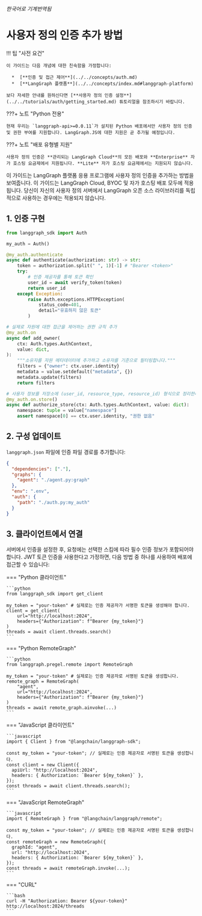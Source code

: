 _한국어로 기계번역됨_

# 사용자 정의 인증 추가 방법

!!! 팁 "사전 요건"

    이 가이드는 다음 개념에 대한 친숙함을 가정합니다:

      *  [**인증 및 접근 제어**](../../concepts/auth.md)
      *  [**LangGraph 플랫폼**](../../concepts/index.md#langgraph-platform)
    
    보다 자세한 안내를 원하신다면 [**사용자 정의 인증 설정**](../../tutorials/auth/getting_started.md) 튜토리얼을 참조하시기 바랍니다.

???+ 노트 "Python 전용"
  
    현재 우리는 `langgraph-api>=0.0.11`가 설치된 Python 배포에서만 사용자 정의 인증 및 권한 부여를 지원합니다. LangGraph.JS에 대한 지원은 곧 추가될 예정입니다.

???+ 노트 "배포 유형별 지원"

    사용자 정의 인증은 **관리되는 LangGraph Cloud**의 모든 배포와 **Enterprise** 자가 호스팅 요금제에서 지원됩니다. **Lite** 자가 호스팅 요금제에서는 지원되지 않습니다.

이 가이드는 LangGraph 플랫폼 응용 프로그램에 사용자 정의 인증을 추가하는 방법을 보여줍니다. 이 가이드는 LangGraph Cloud, BYOC 및 자가 호스팅 배포 모두에 적용됩니다. 당신이 자신의 사용자 정의 서버에서 LangGraph 오픈 소스 라이브러리를 독립적으로 사용하는 경우에는 적용되지 않습니다.

## 1. 인증 구현

```python
from langgraph_sdk import Auth

my_auth = Auth()

@my_auth.authenticate
async def authenticate(authorization: str) -> str:
    token = authorization.split(" ", 1)[-1] # "Bearer <token>"
    try:
        # 인증 제공자를 통해 토큰 확인
        user_id = await verify_token(token)
        return user_id
    except Exception:
        raise Auth.exceptions.HTTPException(
            status_code=401,
            detail="유효하지 않은 토큰"
        )

# 실제로 자원에 대한 접근을 제어하는 권한 규칙 추가
@my_auth.on
async def add_owner(
    ctx: Auth.types.AuthContext,
    value: dict,
):
    """소유자를 자원 메타데이터에 추가하고 소유자를 기준으로 필터링합니다."""
    filters = {"owner": ctx.user.identity}
    metadata = value.setdefault("metadata", {})
    metadata.update(filters)
    return filters

# 사용자 정보를 저장소에 (user_id, resource_type, resource_id) 형식으로 정리한다고 가정합니다.
@my_auth.on.store()
async def authorize_store(ctx: Auth.types.AuthContext, value: dict):
    namespace: tuple = value["namespace"]
    assert namespace[0] == ctx.user.identity, "권한 없음"

```

## 2. 구성 업데이트

`langgraph.json` 파일에 인증 파일 경로를 추가합니다:

```json hl_lines="7-9"
{
  "dependencies": ["."],
  "graphs": {
    "agent": "./agent.py:graph"
  },
  "env": ".env",
  "auth": {
    "path": "./auth.py:my_auth"
  }
}
```

## 3. 클라이언트에서 연결

서버에서 인증을 설정한 후, 요청에는 선택한 스킴에 따라 필수 인증 정보가 포함되어야 합니다.
JWT 토큰 인증을 사용한다고 가정하면, 다음 방법 중 하나를 사용하여 배포에 접근할 수 있습니다:

=== "Python 클라이언트"

    ```python
    from langgraph_sdk import get_client

    my_token = "your-token" # 실제로는 인증 제공자가 서명한 토큰을 생성해야 합니다.
    client = get_client(
        url="http://localhost:2024",
        headers={"Authorization": f"Bearer {my_token}"}
    )
    threads = await client.threads.search()
    ```

=== "Python RemoteGraph"

    ```python
    from langgraph.pregel.remote import RemoteGraph
    
    my_token = "your-token" # 실제로는 인증 제공자로 서명된 토큰을 생성합니다.
    remote_graph = RemoteGraph(
        "agent",
        url="http://localhost:2024",
        headers={"Authorization": f"Bearer {my_token}"}
    )
    threads = await remote_graph.ainvoke(...)
    ```

=== "JavaScript 클라이언트"

    ```javascript
    import { Client } from "@langchain/langgraph-sdk";

    const my_token = "your-token"; // 실제로는 인증 제공자로 서명된 토큰을 생성합니다.
    const client = new Client({
      apiUrl: "http://localhost:2024",
      headers: { Authorization: `Bearer ${my_token}` },
    });
    const threads = await client.threads.search();
    ```

=== "JavaScript RemoteGraph"

    ```javascript
    import { RemoteGraph } from "@langchain/langgraph/remote";

    const my_token = "your-token"; // 실제로는 인증 제공자로 서명된 토큰을 생성합니다.
    const remoteGraph = new RemoteGraph({
      graphId: "agent",
      url: "http://localhost:2024",
      headers: { Authorization: `Bearer ${my_token}` },
    });
    const threads = await remoteGraph.invoke(...);
    ```

=== "CURL"

    ```bash
    curl -H "Authorization: Bearer ${your-token}" http://localhost:2024/threads
    ```
